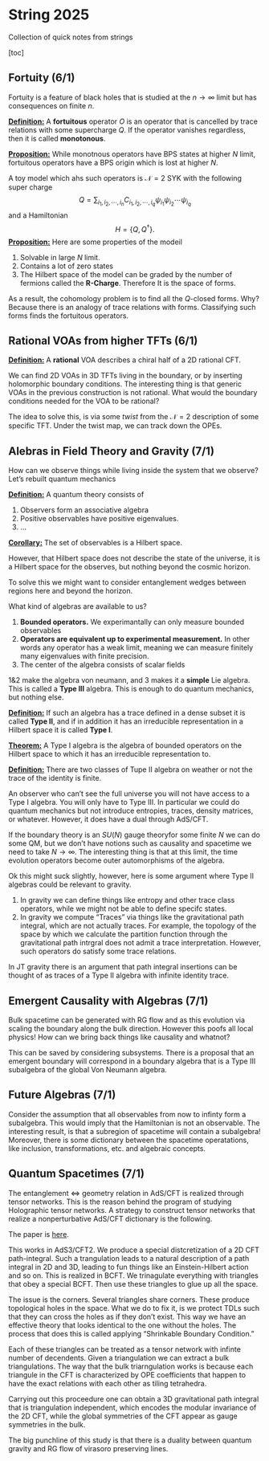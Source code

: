 # String 2025

Collection of quick notes from strings

[toc]

## Fortuity (6/1)

Fortuity is a feature of black holes that is studied at the $n\to \infty$ limit but has consequences on finite $n$. 

**<u>Definition:</u>** A **fortuitous** operator $O$ is an operator that is cancelled by trace relations with some supercharge $Q$. If the operator vanishes regardless, then it is called **monotonous**.

**<u>Proposition:</u>** While monotnous operators have BPS states at higher $N$ limit, fortuitous operators have a BPS origin which is lost at higher $N$.

A toy model which ahs such operators is $\mathcal{N} = 2$ SYK with the following super charge
$$
Q = \sum_{i_1,i_2, \cdots, i_n} C_{i_1,i_2, \cdots, i_q} \psi_{i_1} \psi_{i_2} \cdots \psi_{i_q}
$$
and a Hamiltonian
$$
H = \{Q,Q^\dagger\}.
$$
**<u>Proposition:</u>** Here are some properties of the modeil

1. Solvable in large $N$ limit.
2. Contains a lot of zero states
3. The Hilbert space of the model can be graded by the number of fermions called the **R-Charge**. Therefore It is the space of forms. 

As a result, the cohomology problem is to find all the $Q$-closed forms. Why? Because there is an analogy of trace relations with forms. Classifying such forms finds the fortuitous operators. 



## Rational VOAs from higher TFTs (6/1)

**<u>Definition:</u>** A **rational** VOA describes a chiral half of a 2D rational CFT.

We can find 2D VOAs in 3D TFTs living in the boundary, or by inserting holomorphic boundary conditions. The interesting thing is that generic VOAs in the previous construction is not rational. What would the boundary conditions needed for the VOA to be rational?

The idea to solve this, is via some *twist* from the $\mathcal{N} = 2$ description of some specific TFT. Under the twist map, we can track down the OPEs. 



## Alebras in Field Theory and Gravity (7/1)

How can we observe things while living inside the system that we observe? Let’s rebuilt quantum mechanics

**<u>Definition:</u>** A quantum theory consists of

1. Observers form an associative algebra
2. Positive observables have positive eigenvalues. 
3. …

**<u>Corollary:</u>** The set of observables is a Hilbert space.

However, that Hilbert space does not describe the state of the universe, it is a Hilbert space for the observes, but nothing beyond the cosmic horizon.

To solve this we might want to consider entanglement wedges between regions here and beyond the horizon.

What kind of algebras are available to us?

1. **Bounded operators.** We experimantally can only measure bounded observables
2. **Operators are equivalent up to experimental measurement.** In other words any operator has a weak limit, meaning we can measure finitely many eigenvalues with finite precision.
3. The center of the algebra consists of scalar fields

1&2 make the algebra von neumann, and 3 makes it a **simple** Lie algebra. This is called a **Type III** algebra. This is enough to do quantum mechanics, but nothing else.

**<u>Definition:</u>** If such an algebra has a trace defined in a dense subset it is called **Type II**, and if in addition it has an irreducible representation in a Hilbert space it is called **Type I**. 

**<u>Theorem:</u>** A Type I algebra is the algebra of bounded operators on the Hilbert space to which it has an irreducible representation to. 

**<u>Definition:</u>** There are two classes of Tupe II algebra on weather or not the trace of the identity is finite.

An observer who can’t see the full universe you will not have access to a Type I algebra. You will only have to Type III. In particular we could do quantum mechanics but not introduce entropies, traces, density matrices, or whatever. However, it does have a dual through AdS/CFT. 

If the boundary theory is an $SU(N)$ gauge theoryfor some finite $N$ we can do some QM, but we don’t have notions such as causality and spacetime we need to take $N\to \infty$. The interesting thing is that at this limit, the time evolution operators become outer automorphisms of the algebra. 

Ok this might suck slightly, however, here is some argument where Type II algebras could be relevant to gravity. 

1. In gravity we can define things like entropy and other trace class operators, while we might not be able to define specifc states.
2. In gravity we compute “Traces” via things like the gravitational path integral, which are not actually traces. For example, the topology of the space by which we calculate the partition function through the gravitational path intrgral does not admit a trace interpretation. However, such operators do satisfy some trace relations.

In JT gravity there is an argument that path integral insertions can be thought of as traces of a Type II algebra with infinite identity trace. 



## Emergent Causality with Algebras (7/1)

Bulk spacetime can be generated with RG flow and as this evolution via scaling the boundary along the bulk direction. However this poofs all local physics! How can we bring back things like causality and whatnot?

This can be saved by considering subsystems. There is a proposal that an emergent boundary will correspond in a boundary algebra that is a Type III subalgebra of the global Von Neumann algebra. 



## Future Algebras (7/1)

Consider the assumption that all observables from now to infinty form a subalgebra. This would imply that the Hamiltonian is not an observable. The interesting result, is that a subregion of spacetime will contain a subalgebra! Moreover, there is some dictionary between the spacetime operatations, like inclusion, transformations, etc. and algebraic concepts. 



## Quantum Spacetimes (7/1)

The entanglement $\iff$ geometry relation in AdS/CFT is realized through tensor networks. This is the reason behind the program of studying Holographic tensor networks. A strategy to construct tensor networks that realize a nonperturbative AdS/CFT dictionary is the following. 

The paper is [here](https://arxiv.org/pdf/2404.00877).

This works in AdS3/CFT2. We produce a special distcretization of a 2D CFT path-integral. Such a trangulation leads to a natural description of a path integral in 2D and 3D, leading to fun things like an Einstein-Hilbert action and so on. This is realized in BCFT. We trinagulate everything with triangles that obey a special BCFT. Then use these triangles to glue up all the space. 

The issue is the corners. Several triangles share corners. These produce topological holes in the space. What we do to fix it, is we protect TDLs such that they can cross the holes as if they don’t exist. This way we have an effective theory that looks identical to the one without the holes. The process that does this is called applying “Shrinkable Boundary Condition.”

Each of these triangles can be treated as a tensor network with infinte number of decendents. Given a triangulation we can extract a bulk triangulations. The way that the bulk triarngulation works is because each triangule in the CFT is characterized by OPE coefficients that happen to have the exact relations with each other as tiling tetrahedra. 

Carrying out this proceedure one can obtain a 3D gravitational path integral that is triangulation independent, which encodes the modular invariance of the 2D CFT, while the global symmetries of the CFT appear as gauge symmetries in the bulk. 

The big punchline of this study is that there is a duality between quantum gravity and RG flow of virasoro preserving lines. 















